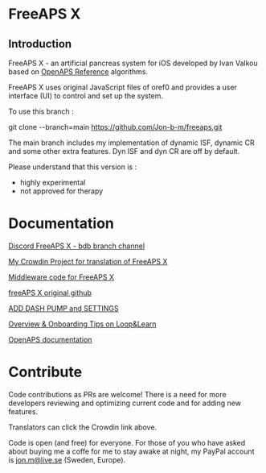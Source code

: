 # FreeAPS X

## Introduction 

FreeAPS X - an artificial pancreas system for iOS developed by Ivan Valkou based on [OpenAPS Reference](https://github.com/openaps/oref0) algorithms.

FreeAPS X uses original JavaScript files of oref0 and provides a user interface (UI) to control and set up the system. 


To use this branch : 

git clone --branch=main https://github.com/Jon-b-m/freeaps.git

The main branch includes my implementation of dynamic ISF, dynamic CR and some other extra features. Dyn ISF and dyn CR are off by default. 

Please understand that this version is :
- highly experimental
- not approved for therapy


# Documentation

[Discord FreeAPS X - bdb branch channel](https://discord.com/channels/1020905149037813862/1021041588627062854)

[My Crowdin Project for translation of FreeAPS X](https://crowdin.com/project/freeaps-x)

[Middleware code for FreeAPS X](https://github.com/Jon-b-m/middleware)

[freeAPS X original github](https://github.com/ivalkou/freeaps)

[ADD DASH PUMP and SETTINGS](https://loopkit.github.io/loopdocs/loop-3/omnipod/)

[Overview & Onboarding Tips on Loop&Learn](https://www.loopandlearn.org/freeaps-x/)

[OpenAPS documentation](https://openaps.readthedocs.io/en/latest/)

# Contribute

Code contributions as PRs are welcome! There is a need for more developers reviewing and optimizing current code and for adding new features. 

Translators can click the Crowdin link above. 

Code is open (and free) for everyone. For those of you who have asked about buying me a coffe for me to stay awake at night, 
my PayPal account is jon.m@live.se (Sweden, Europe). 
